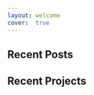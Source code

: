 ```yaml
---
layout: welcome
cover:  true
---
```

<!--author-->

## Recent Posts
<!--posts-->

## Recent Projects
<!--projects-->

